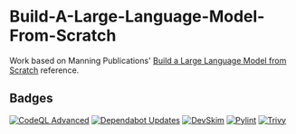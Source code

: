 # Build-A-Large-Language-Model-From-Scratch
Work based on Manning Publications' [Build a Large Language Model from Scratch](https://www.manning.com/books/build-a-large-language-model-from-scratch) reference.

## Badges
[![CodeQL Advanced](https://github.com/Fyzel/Build-A-Large-Language-Model-From-Scratch/actions/workflows/codeql.yml/badge.svg)](https://github.com/Fyzel/Build-A-Large-Language-Model-From-Scratch/actions/workflows/codeql.yml)
[![Dependabot Updates](https://github.com/Fyzel/Build-A-Large-Language-Model-From-Scratch/actions/workflows/dependabot/dependabot-updates/badge.svg)](https://github.com/Fyzel/Build-A-Large-Language-Model-From-Scratch/actions/workflows/dependabot/dependabot-updates)
[![DevSkim](https://github.com/Fyzel/Build-A-Large-Language-Model-From-Scratch/actions/workflows/devskim.yml/badge.svg)](https://github.com/Fyzel/Build-A-Large-Language-Model-From-Scratch/actions/workflows/devskim.yml)
[![Pylint](https://github.com/Fyzel/Build-A-Large-Language-Model-From-Scratch/actions/workflows/pylint.yml/badge.svg)](https://github.com/Fyzel/Build-A-Large-Language-Model-From-Scratch/actions/workflows/pylint.yml)
[![Trivy](https://github.com/Fyzel/Build-A-Large-Language-Model-From-Scratch/actions/workflows/trivy.yml/badge.svg)](https://github.com/Fyzel/Build-A-Large-Language-Model-From-Scratch/actions/workflows/trivy.yml)
